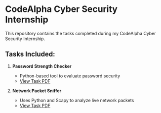 # CodeAlpha Cyber Security Internship

This repository contains the tasks completed during my CodeAlpha Cyber Security Internship.

## Tasks Included:
1. **Password Strength Checker**  
   - Python-based tool to evaluate password security  
   - [View Task PDF](https://github.com/Mahnoor-hp29/Codealpha_tasks/blob/main/Task_1_Password_Strength_Checker.pdf)

2. **Network Packet Sniffer**  
   - Uses Python and Scapy to analyze live network packets  
   - [View Task PDF](./Task_2_Network_Packet_Sniffer/Task_2_Network_Packet_Sniffer.pdf)
